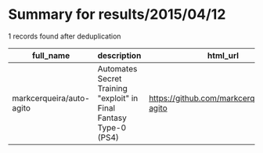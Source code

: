 
# Summary for results/2015/04/12
    
1 records found after deduplication

| full_name | description | html_url | matched_list | matched_count | pushed_at | size | stargazers_count | language | forks_count | vul_ids |
|--------------------------|-------------------------------------------------------------------|---------------------------------------------|----------------|-----------------|---------------------------|--------|--------------------|------------|---------------|-----------|
| markcerqueira/auto-agito | Automates Secret Training "exploit" in Final Fantasy Type-0 (PS4) | https://github.com/markcerqueira/auto-agito | ['exploit'] | 1 | 2015-04-12 06:33:56+00:00 | 168 | 0 | Java | 0 | [] |
